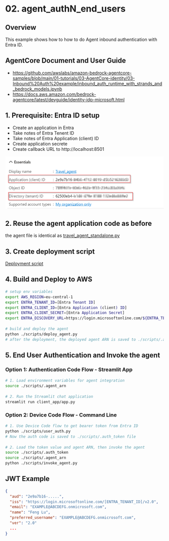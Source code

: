 # 02. agent_authN_end_users

## Overview

This example shows how to how to do Agent inbound authentication with Entra ID.

## AgentCore Document and User Guide
- https://github.com/awslabs/amazon-bedrock-agentcore-samples/blob/main/01-tutorials/03-AgentCore-identity/03-Inbound%20Auth%20example/inbound_auth_runtime_with_strands_and_bedrock_models.ipynb
- https://docs.aws.amazon.com/bedrock-agentcore/latest/devguide/identity-idp-microsoft.html

## 1. Prerequisite: Entra ID setup
- Create an application in Entra
- Take notes of Entra Tenent ID 
- Take notes of Entra Application (client) ID
- Create application secrete
- Create callback URL to http://localhost:8501 

![Entra ID app](./doc/EntraID-App.png)

## 2. Reuse the agent application code as before
the agent file is identical as [travel_agent_standalone.py](./travel_agent_standalone.py)

## 3. Create deployment script
[Deployment script](./scripts/deploy_agent.py)

## 4. Build and Deploy to AWS
```bash
# setup env variables
export AWS_REGION=eu-central-1
export ENTRA_TENANT_ID=[Entra Tenant ID]
export ENTRA_CLIENT_ID=[Entra Application (client) ID]
export ENTRA_CLIENT_SECRET=[Entra Application Secret]
export ENTRA_DISCOVERY_URL=https://login.microsoftonline.com/${ENTRA_TENANT_ID}/v2.0/.well-known/openid-configuration

# build and deploy the agent
python ./scripts/deploy_agent.py
# after the deployment, the deployed agent ARN is saved to ./scripts/.agent_arn file
```

## 5. End User Authentication and Invoke the agent 

### Option 1: Authentication Code Flow - Streamlit App
```bash
# 1. Load environment variables for agent integration
source ./scripts/.agent_arn

# 2. Run the Streamlit chat application
streamlit run client_app/app.py
```

### Option 2: Device Code Flow - Command Line
```bash
# 1. Use Device Code flow to get bearer token from Entra ID  
python ./scripts/user_auth.py
# Now the auth code is saved to ./scripts/.auth_token file

# 2. Load the token value and agent ARN, then invoke the agent 
source ./scripts/.auth_token
source ./scripts/.agent_arn
python ./scripts/invoke_agent.py
```

## JWT Example
```json
{
  "aud": "2e9a7b16-.....",
  "iss": "https://login.microsoftonline.com/[ENTRA_TENANT_ID]/v2.0",
  "email": "EXAMPLE@ABCDEFG.onmicrosoft.com",
  "name": "Feng Lu",
  "preferred_username": "EXAMPLE@ABCDEFG.onmicrosoft.com",
  "ver": "2.0"
  ...
}
```